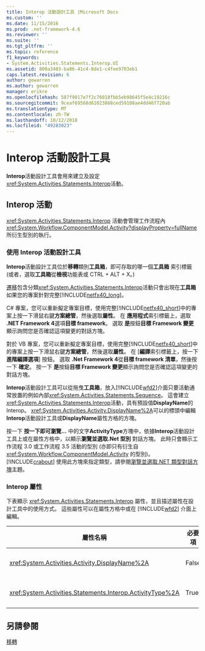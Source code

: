 ```yaml
---
title: Interop 活動設計工具 |Microsoft Docs
ms.custom: ''
ms.date: 11/15/2016
ms.prod: .net-framework-4.6
ms.reviewer: ''
ms.suite: ''
ms.tgt_pltfrm: ''
ms.topic: reference
f1_keywords:
- System.Activities.Statements.Interop.UI
ms.assetid: 800a3403-ba86-41c4-8de1-c4fee9703eb1
caps.latest.revision: 6
author: gewarren
ms.author: gewarren
manager: erikre
ms.openlocfilehash: 587f9017e7f2c76018fbb5eb98645f5e4c19216c
ms.sourcegitcommit: 9ceaf69568d61023868ced59108ae4dd46f720ab
ms.translationtype: MT
ms.contentlocale: zh-TW
ms.lasthandoff: 10/12/2018
ms.locfileid: "49283023"
---
```

# <a name="interop-activity-designer"></a>Interop 活動設計工具
**Interop**活動設計工具會用來建立及設定<xref:System.Activities.Statements.Interop>活動。  
  
## <a name="the-interop-activity"></a>Interop 活動  
 <xref:System.Activities.Statements.Interop> 活動會管理工作流程內 <xref:System.Workflow.ComponentModel.Activity?displayProperty=fullName> 所衍生型別的執行。  
  
### <a name="using-the-interop-activity-designer"></a>使用 Interop 活動設計工具  
 **Interop**活動設計工具位於**移轉**類別**工具箱**，即可存取的哪一個**工具箱** 索引標籤 (或者，選取**工具箱**從**檢視**功能表或 CTRL + ALT + X。)  
  
 [遷移](../workflow-designer/migration-activity-designers.md)包含分類<xref:System.Activities.Statements.Interop>活動只會出現在**工具箱**如果您的專案針對完整[!INCLUDE[netfx40_long](../includes/netfx40-long-md.md)]。  
  
 C# 專案，您可以重新擬定專案目標，使用完整[!INCLUDE[netfx40_short](../includes/netfx40-short-md.md)]中的專案上按一下滑鼠右鍵**方案總管**，然後選取**屬性**。 在 **應用程式**索引標籤上，選取 **.NET Framework 4**選項**目標 framework**。 選取  **是**按鈕**目標 Framework 變更**顯示詢問您是否確認這項變更的對話方塊。  
  
 對於 VB 專案，您可以重新擬定專案目標，使用完整[!INCLUDE[netfx40_short](../includes/netfx40-short-md.md)]中的專案上按一下滑鼠右鍵**方案總管**，然後選取**屬性**。 在 [**編譯**索引標籤上，按一下**進階編譯選項**] 按鈕。 選取  **.Net Framework 4**從**目標 framework 清單**，然後按一下 **確定**。 按一下  **是**按鈕**目標 Framework 變更**顯示詢問您是否確認這項變更的對話方塊。  
  
 **Interop**活動設計工具可以從拖曳**工具箱**，放入[!INCLUDE[wfd2](../includes/wfd2-md.md)]介面只要活動通常放置的例如內部<xref:System.Activities.Statements.Sequence>。 這會建立<xref:System.Activities.Statements.Interop>活動，具有預設值**DisplayName**的 Interop。 <xref:System.Activities.Activity.DisplayName%2A>可以的標頭中編輯**Interop**活動設計工具或**DisplayName**屬性方格的方塊。  
  
 按一下 **按一下即可瀏覽...** 中的文字**ActivityType**方塊中，依據**Interop**活動設計工具上或在屬性方格中，以顯示**瀏覽並選取.Net 型別** 對話方塊。 此時只會顯示工作流程 3.0 或工作流程 3.5 活動的型別 (亦即只有衍生自 <xref:System.Workflow.ComponentModel.Activity> 的型別)。 [!INCLUDE[crabout](../includes/crabout-md.md)] 使用此方塊來指定類型，請參閱[瀏覽並選取.NET 類型對話方塊](../workflow-designer/browse-and-select-a-dotnet-type-dialog-box.md)主題。  
  
### <a name="the-interop-properties"></a>Interop 屬性  
 下表顯示 <xref:System.Activities.Statements.Interop> 屬性，並且描述屬性在設計工具中的使用方式。 這些屬性可以在屬性方格中或在 [!INCLUDE[wfd2](../includes/wfd2-md.md)] 介面上編輯。  
  
|屬性名稱|必要項|使用方式|  
|-------------------|--------------|-----------|  
|<xref:System.Activities.Activity.DisplayName%2A>|False|<xref:System.Activities.Statements.Interop> 活動的易記名稱。 預設為 Interop。 雖然顯示名稱並非絕對必要，但建議您盡量使用顯示名稱。|  
|<xref:System.Activities.Statements.Interop.ActivityType%2A>|True|指定 <xref:System.Activities.Statements.Interop> 活動所包含之活動的活動型別。 指定的型別必須衍生自 <xref:System.Workflow.ComponentModel.Activity>。|  
  
## <a name="see-also"></a>另請參閱  
 [移轉](../workflow-designer/migration-activity-designers.md)